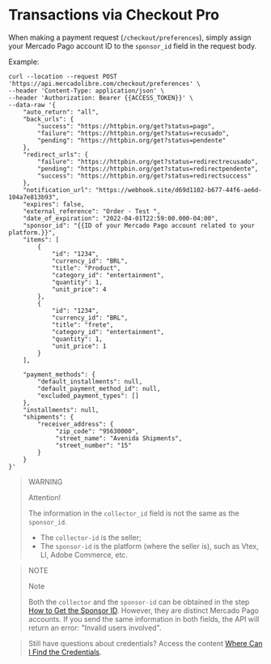 # Transactions via Checkout Pro

When making a payment request (`/checkout/preferences`), simply assign your Mercado Pago account ID to the `sponsor_id` field in the request body.

Example:

```curl
curl --location --request POST 'https://api.mercadolibre.com/checkout/preferences' \
--header 'Content-Type: application/json' \
--header 'Authorization: Bearer {{ACCESS_TOKEN}}' \
--data-raw '{
    "auto_return": "all",
    "back_urls": {
        "success": "https://httpbin.org/get?status=pago",
        "failure": "https://httpbin.org/get?status=recusado",
        "pending": "https://httpbin.org/get?status=pendente"
    },
    "redirect_urls": {
        "failure": "https://httpbin.org/get?status=redirectrecusado",
        "pending": "https://httpbin.org/get?status=redirectpendente",
        "success": "https://httpbin.org/get?status=redirectsuccess"
    },
    "notification_url": "https://webhook.site/d69d1102-b677-44f6-ae6d-104a7e813b93",
    "expires": false,
    "external_reference": "Order - Test ",
    "date_of_expiration": "2022-04-01T22:59:00.000-04:00",
    "sponsor_id": "{{ID of your Mercado Pago account related to your platform.}}",
    "items": [
        {
            "id": "1234",
            "currency_id": "BRL",
            "title": "Product",
            "category_id": "entertainment",
            "quantity": 1,
            "unit_price": 4
        },
        {
            "id": "1234",
            "currency_id": "BRL",
            "title": "frete",
            "category_id": "entertainment",
            "quantity": 1,
            "unit_price": 1
        }
    ],
  
    "payment_methods": {
        "default_installments": null,
        "default_payment_method_id": null,
        "excluded_payment_types": []
    },
    "installments": null,
    "shipments": {
        "receiver_address": {
	         "zip_code": "95630000",
	         "street_name": "Avenida Shipments",
	         "street_number": "15"
        }
    }
}'
```

> WARNING
>
> Attention!
>
> The information in the `collector_id` field is not the same as the `sponsor_id`.
> * The `collector-id` is the seller;
> * The `sponsor-id` is the platform (where the seller is), such as Vtex, LI, Adobe Commerce, etc.

> NOTE
>
> Note
>
> Both the `collector` and the `sponsor-id` can be obtained in the step [How to Get the Sponsor ID](/developers/en/guides/integration-guide-for-partners/how-to-get-sponsor-id). However, they are distinct Mercado Pago accounts.
If you send the same information in both fields, the API will return an error: "Invalid users involved".

> Still have questions about credentials? Access the content [Where Can I Find the Credentials](https://www.mercadopago.com.br/developers/pt/support/20214).